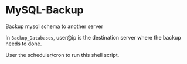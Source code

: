 # MySQL-Backup
Backup mysql schema to another server

In `Backup_Databases`, user@ip is the destination server where the backup needs to done.

User the scheduler/cron to run this shell script.

